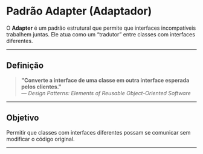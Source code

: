 
# Padrão Adapter (Adaptador)

O **Adapter** é um padrão estrutural que permite que interfaces incompatíveis trabalhem juntas. Ele atua como um “tradutor” entre classes com interfaces diferentes.

---

## Definição

> **"Converte a interface de uma classe em outra interface esperada pelos clientes."**  
> — *Design Patterns: Elements of Reusable Object-Oriented Software*

---

##  Objetivo

Permitir que classes com interfaces diferentes possam se comunicar sem modificar o código original.

---

